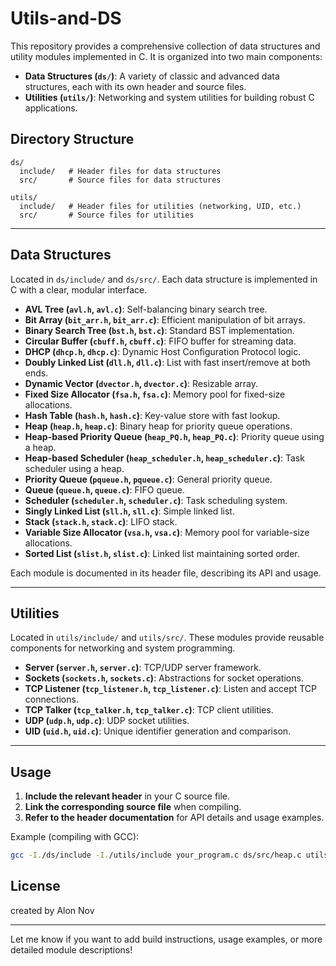 # Utils-and-DS
This repository provides a comprehensive collection of data structures and utility modules implemented in C. It is organized into two main components:

- **Data Structures (`ds/`)**: A variety of classic and advanced data structures, each with its own header and source files.
- **Utilities (`utils/`)**: Networking and system utilities for building robust C applications.

## Directory Structure

```
ds/
  include/   # Header files for data structures
  src/       # Source files for data structures

utils/
  include/   # Header files for utilities (networking, UID, etc.)
  src/       # Source files for utilities
```

---

## Data Structures

Located in `ds/include/` and `ds/src/`. Each data structure is implemented in C with a clear, modular interface.

- **AVL Tree (`avl.h`, `avl.c`)**: Self-balancing binary search tree.
- **Bit Array (`bit_arr.h`, `bit_arr.c`)**: Efficient manipulation of bit arrays.
- **Binary Search Tree (`bst.h`, `bst.c`)**: Standard BST implementation.
- **Circular Buffer (`cbuff.h`, `cbuff.c`)**: FIFO buffer for streaming data.
- **DHCP (`dhcp.h`, `dhcp.c`)**: Dynamic Host Configuration Protocol logic.
- **Doubly Linked List (`dll.h`, `dll.c`)**: List with fast insert/remove at both ends.
- **Dynamic Vector (`dvector.h`, `dvector.c`)**: Resizable array.
- **Fixed Size Allocator (`fsa.h`, `fsa.c`)**: Memory pool for fixed-size allocations.
- **Hash Table (`hash.h`, `hash.c`)**: Key-value store with fast lookup.
- **Heap (`heap.h`, `heap.c`)**: Binary heap for priority queue operations.
- **Heap-based Priority Queue (`heap_PQ.h`, `heap_PQ.c`)**: Priority queue using a heap.
- **Heap-based Scheduler (`heap_scheduler.h`, `heap_scheduler.c`)**: Task scheduler using a heap.
- **Priority Queue (`pqueue.h`, `pqueue.c`)**: General priority queue.
- **Queue (`queue.h`, `queue.c`)**: FIFO queue.
- **Scheduler (`scheduler.h`, `scheduler.c`)**: Task scheduling system.
- **Singly Linked List (`sll.h`, `sll.c`)**: Simple linked list.
- **Stack (`stack.h`, `stack.c`)**: LIFO stack.
- **Variable Size Allocator (`vsa.h`, `vsa.c`)**: Memory pool for variable-size allocations.
- **Sorted List (`slist.h`, `slist.c`)**: Linked list maintaining sorted order.

Each module is documented in its header file, describing its API and usage.

---

## Utilities

Located in `utils/include/` and `utils/src/`. These modules provide reusable components for networking and system programming.

- **Server (`server.h`, `server.c`)**: TCP/UDP server framework.
- **Sockets (`sockets.h`, `sockets.c`)**: Abstractions for socket operations.
- **TCP Listener (`tcp_listener.h`, `tcp_listener.c`)**: Listen and accept TCP connections.
- **TCP Talker (`tcp_talker.h`, `tcp_talker.c`)**: TCP client utilities.
- **UDP (`udp.h`, `udp.c`)**: UDP socket utilities.
- **UID (`uid.h`, `uid.c`)**: Unique identifier generation and comparison.

---

## Usage

1. **Include the relevant header** in your C source file.
2. **Link the corresponding source file** when compiling.
3. **Refer to the header documentation** for API details and usage examples.

Example (compiling with GCC):

```sh
gcc -I./ds/include -I./utils/include your_program.c ds/src/heap.c utils/src/sockets.c -o your_program
```

## License

created by Alon Nov

---

Let me know if you want to add build instructions, usage examples, or more detailed module descriptions! 

